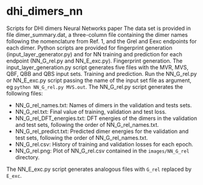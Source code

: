 # dhi_dimers_nn
Scripts for DHI dimers Neural Networks paper
The data set is provided in file dimer_summary.dat, a three-column file containing the dimer names following the nomenclature from Ref. 1, and the Grel and Eexc endpoints for each dimer. Python scripts are provided for fingerprint generation (input_layer_generator.py) and for NN training and prediction for each endpoint (NN_G_rel.py and NN_E_exc.py).
Fingerprint generation. The input_layer_generation.py script generates five files with the MVR, MVS, QBF, QBB and QBS input sets.
Training and prediction. Run the NN_G_rel.py or NN_E_exc.py script passing the name of the input set file as argument, eg `python NN_G_rel.py MVS.out`. The NN_G_rel.py script generates the following files:
- NN_G_rel_names.txt: Names of dimers in the validation and tests sets.
- NN_G_rel.txt: Final value of training, validation and test loss.
- NN_G_rel_DFT_energies.txt: DFT energies of the dimers in the validation and test sets, following the order of NN_G_rel_names.txt.
- NN_G_rel_predict.txt: Predicted dimer energies for the validation and test sets, following the order of NN_G_rel_names.txt.
- NN_G_rel.csv: History of training and validation losses for each epoch.
- NN_G_rel.png: Plot of NN_G_rel.csv contained in the `images/NN_G_rel` directory.

The NN_E_exc.py script generates analogous files with `G_rel` replaced by `E_exc`.
